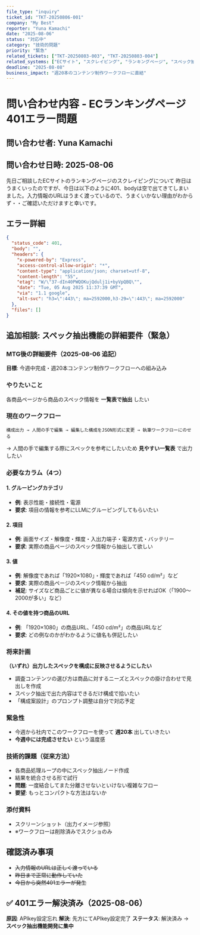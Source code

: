 ```yaml
---
file_type: "inquiry"
ticket_id: "TKT-20250806-001"
company: "My Best"
reporter: "Yuna Kamachi"
date: "2025-08-06"
status: "対応中"
category: "技術的問題"
priority: "緊急"
related_tickets: ["TKT-20250803-003", "TKT-20250803-004"]
related_systems: ["ECサイト", "スクレイピング", "ランキングページ", "スペック抽出", "構成作成ワークフロー"]
deadline: "2025-08-08"
business_impact: "週20本のコンテンツ制作ワークフローに直結"
---
```


# 問い合わせ内容 - ECランキングページ401エラー問題

## 問い合わせ者: Yuna Kamachi
## 問い合わせ日時: 2025-08-06

先日ご相談したECサイトのランキングページのスクレイピングについて
昨日はうまくいったのですが、今日は以下のように401、bodyは空で出てきてしまいました。入力情報のURLはうまく渡っているので、うまくいかない理由がわからず・・ご確認いただけますと幸いです。

## エラー詳細
```json
{
  "status_code": 401,
  "body": "",
  "headers": {
    "x-powered-by": "Express",
    "access-control-allow-origin": "*",
    "content-type": "application/json; charset=utf-8",
    "content-length": "55",
    "etag": "W/\"37-dIn40PWQOKujQdulj1i+byVpQBQ\"",
    "date": "Tue, 05 Aug 2025 11:37:39 GMT",
    "via": "1.1 google",
    "alt-svc": "h3=\":443\"; ma=2592000,h3-29=\":443\"; ma=2592000"
  },
  "files": []
}
```

## 追加相談: スペック抽出機能の詳細要件（緊急）

### MTG後の詳細要件（2025-08-06 追記）

**目標**: 今週中完成・週20本コンテンツ制作ワークフローへの組み込み

### やりたいこと
各商品ページから商品のスペック情報を **一覧表で抽出** したい

### 現在のワークフロー
```
構成出力 → 人間の手で編集 → 編集した構成をJSON形式に変更 → 執筆ワークフローにのせる
```
→ 人間の手で編集する際にスペックを参考にしたいため **見やすい一覧表** で出力したい

### 必要なカラム（4つ）

#### 1. グルーピングカテゴリ
- **例**: 表示性能・接続性・電源
- **要求**: 項目の情報を参考にLLMにグルーピングしてもらいたい

#### 2. 項目
- **例**: 画面サイズ・解像度・輝度・入出力端子・電源方式・バッテリー
- **要求**: 実際の商品ページのスペック情報から抽出して欲しい

#### 3. 値
- **例**: 解像度であれば「1920×1080」・輝度であれば「450 cd/m²」など
- **要求**: 実際の商品ページのスペック情報から抽出
- **補足**: サイズなど商品ごとに値が異なる場合は傾向を示せればOK（「1900〜2000が多い」など）

#### 4. その値を持つ商品のURL
- **例**: 「1920×1080」の商品URL、「450 cd/m²」の商品URLなど
- **要求**: どの例なのかがわかるように値名も併記したい

### 将来計画
**（いずれ）出力したスペックを構成に反映させるようにしたい**
- 調査コンテンツの選び方は商品に対するニーズとスペックの掛け合わせで見出しを作成
- スペック抽出で出た内容はできるだけ構成で拾いたい
- 「構成案設計」のプロンプト調整は自分で対応予定

### 緊急性
- 今週から社内でこのワークフローを使って **週20本** 出していきたい
- **今週中には完成させたい** という温度感

### 技術的課題（従来方法）
- 各商品処理ループの中にスペック抽出ノード作成
- 結果を統合させる形で試行
- **問題**: 一度結合してまた分離させないといけない複雑なフロー
- **要望**: もっとコンパクトな方法はないか

### 添付資料
- スクリーンショット（出力イメージ参照）
- ※ワークフローは削除済みでスクショのみ

## 確認済み事項
- ~~入力情報のURLは正しく渡っている~~
- ~~昨日まで正常に動作していた~~
- ~~今日から突然401エラーが発生~~

## ✅ 401エラー解決済み（2025-08-06）
**原因**: APIkey設定忘れ
**解決**: 先方にてAPIkey設定完了
**ステータス**: 解決済み → **スペック抽出機能開発に集中**